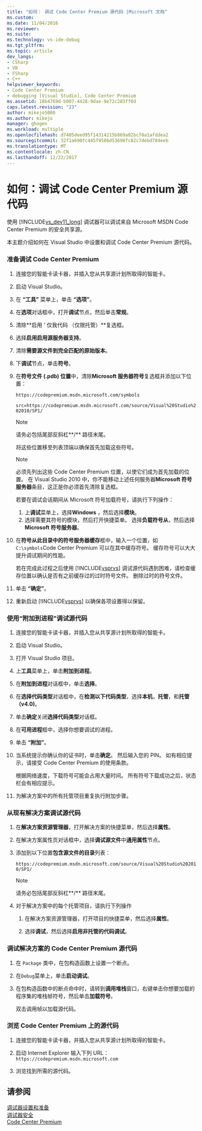 ```yaml
---
title: "如何： 调试 Code Center Premium 源代码 |Microsoft 文档"
ms.custom: 
ms.date: 11/04/2016
ms.reviewer: 
ms.suite: 
ms.technology: vs-ide-debug
ms.tgt_pltfrm: 
ms.topic: article
dev_langs:
- CSharp
- VB
- FSharp
- C++
helpviewer_keywords:
- Code Center Premium
- debugging [Visual Studio], Code Center Premium
ms.assetid: 18b4769d-b007-4428-9dae-9e72c283ff0d
caps.latest.revision: "23"
author: mikejo5000
ms.author: mikejo
manager: ghogen
ms.workload: multiple
ms.openlocfilehash: d7405deed95f14314215b869a02bcf8a1afddea2
ms.sourcegitcommit: 32f1a690fc445f9586d53698fc82c7debd784eeb
ms.translationtype: MT
ms.contentlocale: zh-CN
ms.lasthandoff: 12/22/2017
---
```

# <a name="how-to-debug-with-code-center-premium-source"></a>如何：调试 Code Center Premium 源代码
使用 [!INCLUDE[vs_dev11_long](../data-tools/includes/vs_dev11_long_md.md)] 调试器可以调试来自 Microsoft MSDN Code Center Premium 的安全共享源。  
  
 本主题介绍如何在 Visual Studio 中设置和调试 Code Center Premium 源代码。  
  
### <a name="to-prepare-for-debugging-with-code-center-premium"></a>准备调试 Code Center Premium  
  
1.  连接您的智能卡读卡器，并插入您从共享源计划所取得的智能卡。  
  
2.  启动 Visual Studio。  
  
3.  在 **“工具”** 菜单上，单击 **“选项”**。  
  
4.  在**选项**对话框中，打开**调试**节点，然后单击**常规**。  
  
5.  清除**启用 ' 仅我代码 （仅限托管）**复选框。  
  
6.  选择**启用启用源服务器支持**。  
  
7.  清除**需要源文件到完全匹配的原始版本**。  
  
8.  下**调试**节点，单击**符号**。  
  
9. 在**符号文件 (.pdb) 位置**中，清除**Microsoft 服务器符号**复选框并添加以下位置：  
  
     `https://codepremium.msdn.microsoft.com/symbols`  
  
     `src=https://codepremium.msdn.microsoft.com/source/Visual%20Studio%202010/SP1/`  
  
    > [!NOTE]
    >  请务必包括尾部反斜杠**/** 路径末尾。  
  
     将这些位置移至列表顶端以确保首先加载这些符号。  
  
    > [!NOTE]
    >  必须先列出这些 Code Center Premium 位置，以使它们成为首先加载的位置。 在 Visual Studio 2010 中，你不能移动上述任何服务器**Microsoft 符号服务器**条目，这正是你必须首先清除复选框。  
    >   
    >  若要在调试会话期间从 Microsoft 符号加载符号，请执行下列操作：  
    >   
    >  1.  上**调试**菜单上，选择**Windows** ，然后选择**模块**。  
    > 2.  选择需要其符号的模块，然后打开快捷菜单。 选择**负载符号从**，然后选择**Microsoft 符号服务器**。  
  
10. 在**符号从此目录中的符号服务器缓存**框中，输入一个位置，如`C:\symbols`Code Center Premium 可以在其中缓存符号。 缓存符号可以大大提升调试期间的性能。  
  
     若在完成此过程之后使用 [!INCLUDE[vsprvs](../code-quality/includes/vsprvs_md.md)] 调试源代码遇到困难，请检查缓存位置以确认是否有之前缓存过的过时符号文件。 删除过时的符号文件。  
  
11. 单击 **“确定”**。  
  
12. 重新启动 [!INCLUDE[vsprvs](../code-quality/includes/vsprvs_md.md)] 以确保各项设置得以保留。  
  
### <a name="to-debug-your-source-code-using-attach-to-process"></a>使用“附加到进程”调试源代码  
  
1.  连接您的智能卡读卡器，并插入您从共享源计划所取得的智能卡。  
  
2.  启动 Visual Studio。  
  
3.  打开 Visual Studio 项目。  
  
4.  上**工具**菜单上，单击**附加到进程**。  
  
5.  在**附加到进程**对话框中，单击**选择**。  
  
6.  在**选择代码类型**对话框中，在**检测以下代码类型**，选择**本机**，**托管**，和**托管 （v4.0)**。  
  
7.  单击**确定**关闭**选择代码类型**对话框。  
  
8.  在**可用进程**框中，选择你想要调试的进程。  
  
9. 单击 **“附加”**。  
  
10. 当系统提示你确认你的证书时，单击**确定**。 然后输入您的 PIN。 如有相应提示，请接受 Code Center Premium 的使用条款。  
  
     根据网络速度，下载符号可能会占用大量时间。 所有符号下载成功之后，状态栏会有相应提示。  
  
11. 为解决方案中的所有托管项目重复执行附加步骤。  
  
### <a name="to-debug-source-code-from-an-existing-solution"></a>从现有解决方案调试源代码  
  
1.  在**解决方案资源管理器**，打开解决方案的快捷菜单，然后选择**属性**。  
  
2.  在解决方案属性页对话框中，选择**调试源文件**中**通用属性**节点。  
  
3.  添加到以下位置**包含源文件的目录**列表：  
  
     `https://codepremium.msdn.microsoft.com/source/Visual%20Studio%202010/SP1/`  
  
    > [!NOTE]
    >  请务必包括尾部反斜杠**/** 路径末尾。  
  
4.  对于解决方案中的每个托管项目，请执行下列操作  
  
    1.  在解决方案资源管理器，打开项目的快捷菜单，然后选择**属性**。  
  
    2.  选择**调试**，然后选择**启用非托管的代码调试**。  
  
### <a name="to-debug-your-solution-with-code-center-premium-source"></a>调试解决方案的 Code Center Premium 源代码  
  
1.  在 `Package` 类中，在包构造函数上设置一个断点。  
  
2.  在`Debug`菜单上，单击**启动调试**。  
  
3.  在包构造函数中的断点命中时，请转到**调用堆栈**窗口，右键单击你想要加载的程序集的堆栈帧符号，然后单击**加载符号**。  
  
     双击调用帧以加载源代码。  
  
### <a name="to-browse-source-code-on-code-center-premium"></a>浏览 Code Center Premium 上的源代码  
  
1.  连接您的智能卡读卡器，并插入您从共享源计划所取得的智能卡。  
  
2.  启动 Internet Explorer 输入下列 URL：`https://codepremium.msdn.microsoft.com`  
  
3.  浏览找到所需的源代码。  
  
## <a name="see-also"></a>请参阅  
 [调试器设置和准备](../debugger/debugger-settings-and-preparation.md)   
 [调试器安全](../debugger/debugger-security.md)   
 [Code Center Premium](http://www.microsoft.com/resources/sharedsource/ccp.mspx)